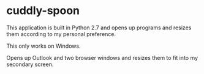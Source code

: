 # cuddly-spoon
This application is built in Python 2.7 and opens up programs and resizes them according to my personal preference.

This only works on Windows.

Opens up Outlook and two browser windows and resizes them to fit into my secondary screen.
<img></img>
